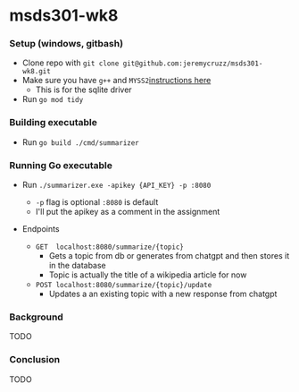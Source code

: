 # msds301-wk8

### Setup (windows, gitbash)
- Clone repo with `git clone git@github.com:jeremycruzz/msds301-wk8.git`
- Make sure you have `g++` and `MYSS2`[instructions here](https://code.visualstudio.com/docs/cpp/config-mingw)
    - This is for the sqlite driver
- Run `go mod tidy`

### Building executable
- Run `go build ./cmd/summarizer`


### Running Go executable
- Run `./summarizer.exe -apikey {API_KEY} -p :8080` 
    - `-p` flag is optional `:8080` is default
    - I'll put the apikey as a comment in the assignment

- Endpoints
    - `GET  localhost:8080/summarize/{topic}`
        - Gets a topic from db or generates from chatgpt and then stores it in the database
        - Topic is actually the title of a wikipedia article for now
    - `POST localhost:8080/summarize/{topic}/update`
        - Updates a an existing topic with a new response from chatgpt

### Background

TODO

### Conclusion

TODO


